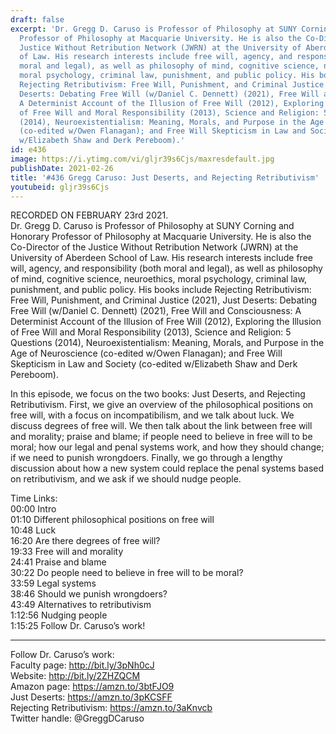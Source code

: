 ```yaml
---
draft: false
excerpt: 'Dr. Gregg D. Caruso is Professor of Philosophy at SUNY Corning and Honorary
  Professor of Philosophy at Macquarie University. He is also the Co-Director of the
  Justice Without Retribution Network (JWRN) at the University of Aberdeen School
  of Law. His research interests include free will, agency, and responsibility (both
  moral and legal), as well as philosophy of mind, cognitive science, neuroethics,
  moral psychology, criminal law, punishment, and public policy. His books include
  Rejecting Retributivism: Free Will, Punishment, and Criminal Justice (2021), Just
  Deserts: Debating Free Will (w/Daniel C. Dennett) (2021), Free Will and Consciousness:
  A Determinist Account of the Illusion of Free Will (2012), Exploring the Illusion
  of Free Will and Moral Responsibility (2013), Science and Religion: 5 Questions
  (2014), Neuroexistentialism: Meaning, Morals, and Purpose in the Age of Neuroscience
  (co-edited w/Owen Flanagan); and Free Will Skepticism in Law and Society (co-edited
  w/Elizabeth Shaw and Derk Pereboom).'
id: e436
image: https://i.ytimg.com/vi/gljr39s6Cjs/maxresdefault.jpg
publishDate: 2021-02-26
title: '#436 Gregg Caruso: Just Deserts, and Rejecting Retributivism'
youtubeid: gljr39s6Cjs
---
```

RECORDED ON FEBRUARY 23rd 2021.  
Dr. Gregg D. Caruso is Professor of Philosophy at SUNY Corning and Honorary Professor of Philosophy at Macquarie University. He is also the Co-Director of the Justice Without Retribution Network (JWRN) at the University of Aberdeen School of Law. His research interests include free will, agency, and responsibility (both moral and legal), as well as philosophy of mind, cognitive science, neuroethics, moral psychology, criminal law, punishment, and public policy. His books include Rejecting Retributivism: Free Will, Punishment, and Criminal Justice (2021), Just Deserts: Debating Free Will (w/Daniel C. Dennett) (2021), Free Will and Consciousness: A Determinist Account of the Illusion of Free Will (2012), Exploring the Illusion of Free Will and Moral Responsibility (2013), Science and Religion: 5 Questions (2014), Neuroexistentialism: Meaning, Morals, and Purpose in the Age of Neuroscience (co-edited w/Owen Flanagan); and Free Will Skepticism in Law and Society (co-edited w/Elizabeth Shaw and Derk Pereboom).

In this episode, we focus on the two books: Just Deserts, and Rejecting Retributivism. First, we give an overview of the philosophical positions on free will, with a focus on incompatibilism, and we talk about luck. We discuss degrees of free will. We then talk about the link between free will and morality; praise and blame; if people need to believe in free will to be moral; how our legal and penal systems work, and how they should change; if we need to punish wrongdoers. Finally, we go through a lengthy discussion about how a new system could replace the penal systems based on retributivism, and we ask if we should nudge people.

Time Links:  
00:00 Intro  
01:10  Different philosophical positions on free will  
10:48  Luck  
16:20  Are there degrees of free will?  
19:33  Free will and morality  
24:41  Praise and blame  
30:22  Do people need to believe in free will to be moral?  
33:59  Legal systems  
38:46  Should we punish wrongdoers?  
43:49  Alternatives to retributivism  
1:12:56  Nudging people  
1:15:25  Follow Dr. Caruso’s work!

---

Follow Dr. Caruso’s work:  
Faculty page: http://bit.ly/3pNh0cJ  
Website: http://bit.ly/2ZHZQCM  
Amazon page: https://amzn.to/3btFJO9  
Just Deserts: https://amzn.to/3pKCSFF  
Rejecting Retributivism: https://amzn.to/3aKnvcb  
Twitter handle: @GreggDCaruso

